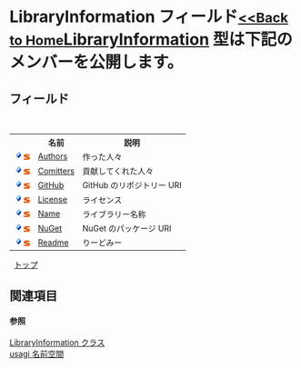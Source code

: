 # LibraryInformation フィールド<small>[<<Back to Home](https://github.com/usagi/usagi.cs/blob/master/Help/Home.md)</small><a href="T_usagi_LibraryInformation.md">LibraryInformation</a> 型は下記のメンバーを公開します。


## フィールド
&nbsp;<table><tr><th></th><th>名前</th><th>説明</th></tr><tr><td>![Public フィールド](media/pubfield.gif "Public フィールド")![静的メンバー](media/static.gif "静的メンバー")</td><td><a href="F_usagi_LibraryInformation_Authors.md">Authors</a></td><td>
作った人々</td></tr><tr><td>![Public フィールド](media/pubfield.gif "Public フィールド")![静的メンバー](media/static.gif "静的メンバー")</td><td><a href="F_usagi_LibraryInformation_Comitters.md">Comitters</a></td><td>
貢献してくれた人々</td></tr><tr><td>![Public フィールド](media/pubfield.gif "Public フィールド")![静的メンバー](media/static.gif "静的メンバー")</td><td><a href="F_usagi_LibraryInformation_GitHub.md">GitHub</a></td><td>
GitHub のリポジトリー URI</td></tr><tr><td>![Public フィールド](media/pubfield.gif "Public フィールド")![静的メンバー](media/static.gif "静的メンバー")</td><td><a href="F_usagi_LibraryInformation_License.md">License</a></td><td>
ライセンス</td></tr><tr><td>![Public フィールド](media/pubfield.gif "Public フィールド")![静的メンバー](media/static.gif "静的メンバー")</td><td><a href="F_usagi_LibraryInformation_Name.md">Name</a></td><td>
ライブラリー名称</td></tr><tr><td>![Public フィールド](media/pubfield.gif "Public フィールド")![静的メンバー](media/static.gif "静的メンバー")</td><td><a href="F_usagi_LibraryInformation_NuGet.md">NuGet</a></td><td>
NuGet のパッケージ URI</td></tr><tr><td>![Public フィールド](media/pubfield.gif "Public フィールド")![静的メンバー](media/static.gif "静的メンバー")</td><td><a href="F_usagi_LibraryInformation_Readme.md">Readme</a></td><td>
りーどみー</td></tr></table>&nbsp;
<a href="#libraryinformation-フィールド">トップ</a>

## 関連項目


#### 参照
<a href="T_usagi_LibraryInformation.md">LibraryInformation クラス</a><br /><a href="N_usagi.md">usagi 名前空間</a><br />